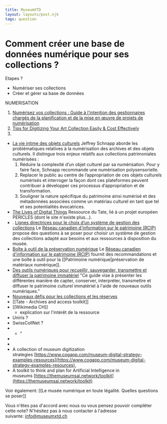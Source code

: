 ```yaml
---
title: MuseumXTD
layout: layouts/post.njk
tags: question
---
```

# Comment créer une base de données numérique pour ses collections ?
Etapes ?
- Numériser ses collections
- Créer et gérer sa base de données

NUMERISATION
1. [Numérisez vos collections : Guide à l'intention des gestionnaires chargés de la planification et de la mise en œuvre de projets de numérisation](https://www.canada.ca/fr/reseau-information-patrimoine/services/numerisation/numerisez-collections-guide-gestionnaires.html#a8a1)
2. [Tips for Digitizing Your Art Collection Easily & Cost Effectively](https://www.artworkarchive.com/blog/tips-for-digitizing-your-art-collection-easily-cost-effectively) 
3. 

- [La vie intime des objets culturels](https://journals.openedition.org/culturemusees/4871)
   Jeffrey Schnapp aborde les problématiques relatives à la numérisation des archives et des objets culturels. Il distingue trois enjeux relatifs aux collections patrimoniales numérisées : 
	1. Réduire la complexité d’un objet culturel par sa numérisation. Pour y faire face, Schnapp recommande une numérisation polysensorielle. 
	2. Replacer le public au centre de l’appropriation de ces objets culturels numérisés et interroger la façon dont ces plateformes peuvent contribuer à développer ces processus d’appropriation et de transformation. 
	3. Souligner la nature spécifique du patrimoine ainsi numérisé et des métadonnées associées comme un matériau culturel en tant que tel et ses potentialités évocatrices.
- [The Lives of Digital Things](https://www.tate.org.uk/about-us/projects/pericles/lives-digital-things)
  Ressource du Tate, lié à un projet européen PERICLES (dont le site n'existe plus...). 
- . [Lignes directrices pour le choix d’un système de gestion des collections](https://www.canada.ca/fr/reseau-information-patrimoine/services/systemes-gestion-collections/lignes-directrice-choix-sgc.html)
  Le [Réseau canadien d'information sur le patrimoine (RCIP)](https://www.canada.ca/fr/reseau-information-patrimoine.html) propose des questions à se poser pour choisir un système de gestion des collections adapté aux besoins et aux ressources à disposition du musée.    
- [Boîte à outil de la préservation numérique](https://www.canada.ca/fr/reseau-information-patrimoine/services/preservation-numerique/boite-outils.html)
  Le [Réseau canadien d'information sur le patrimoine (RCIP)](https://www.canada.ca/fr/reseau-information-patrimoine.html) fournit des recommandations et une boîte à outil pour la [[Patrimoine numérique|préservation de matériaux numérique]]. 
- [Des outils numériques pour recueillir, sauvegarder, transmettre et diffuser la patrimoine immatériel](https://www.culturecdq.ca/images/Annee_numerique/Guides/Guide_Patrimoine_Immateriel.pdf)
  "Ce guide vise à présenter les différentes manière de capter, conserver, interpréter, transmettre et diffuser le patrimoine culturel immatériel à l'aide de nouveaux outils numériques."
- [Nouveaux défis pour les collections et les réserves](https://www.yuca.tv/fr/icom/webinaire-7-octobre-2020)
- [[Tate - Archives and access toolkit]]
- [[Wikimedia CH]]
	- explication sur l'intérêt de la ressource
- Uniris ?
- SwissCollNet ?
- -   “
-   
-   
-   A collection of museum digitization strategies [https://www.cogapp.com/museum-digital-strategy-examples-resources](https://www.cogapp.com/museum-digital-strategy-examples-resources) 
-   A toolkit to think and plan for Artificial Intelligence in museums [https://themuseumsai.network/toolkit](https://themuseumsai.network/toolkit)


Voir également: [[Le musée numérique en toute légalité. Quelles questions se poser]]
 
Vous n'êtes pas d'accord avec nous ou vous pensez pouvoir compléter cette note? N'hésitez pas à nous contacter à l'adresse suivante: [info@museumxtd.ch](mailto:info@museumxtd.ch)